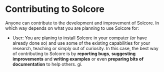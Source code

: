 Contributing to Solcore
=======================

Anyone can contribute to the development and improvement of Solcore. In which way depends on what you are planning to use Solcore for:

- User: You are planing to install Solcore in your computer (or have already done so) and use some of the existing capabilities for your research, teaching or simply out of curiosity. In this case, the best way of contributing to Solcore is by **reporting bugs**, **suggesting improvements** and **writing examples** or even **preparing bits of documentation** to help others.
gi.